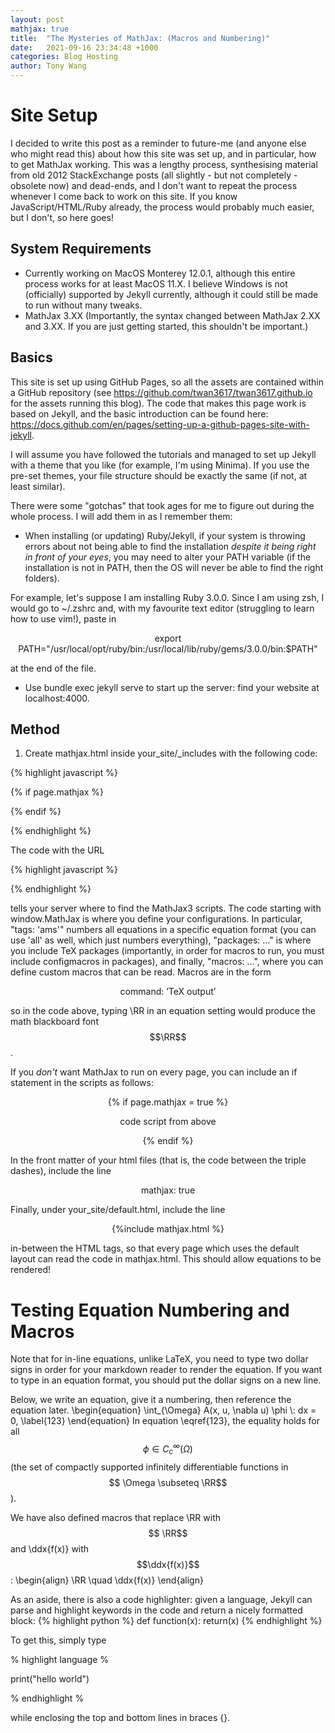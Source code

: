 ```yaml
---
layout: post
mathjax: true
title:  "The Mysteries of MathJax: (Macros and Numbering)"
date:   2021-09-16 23:34:48 +1000
categories: Blog Hosting
author: Tony Wang 
---
```


# Site Setup 
I decided to write this post as a reminder to future-me (and anyone else who might read this) about how this site was set up, and in particular, how to get MathJax working. This was a lengthy process, synthesising material from old 2012 StackExchange posts  (all slightly - but not completely - obsolete now) and dead-ends, and I don't want to repeat the process whenever I come back to work on this site. If you know JavaScript/HTML/Ruby already, the process would probably much easier, but I don't, so here goes!

## System Requirements
- Currently working on MacOS Monterey 12.0.1, although this entire process works for at least MacOS 11.X. I believe Windows is not (officially) supported by Jekyll currently, although it could still be made to run without many tweaks.
- MathJax 3.XX (Importantly, the syntax changed between MathJax 2.XX and 3.XX. If you are just getting started, this shouldn't be important.)

## Basics
This site is set up using GitHub Pages, so all the assets are contained within a GitHub repository (see https://github.com/twan3617/twan3617.github.io for the assets running this blog). The code that makes this page work is based on Jekyll, and the basic introduction can be found here: https://docs.github.com/en/pages/setting-up-a-github-pages-site-with-jekyll. 

I will assume you have followed the tutorials and managed to set up Jekyll with a  theme that you like (for example, I'm using Minima). If you use the pre-set themes, your file structure should be exactly the same (if not, at least similar). 

There were some "gotchas" that took ages for me to figure out during the whole process. I will add them in as I remember them:
- When installing (or updating) Ruby/Jekyll, if your system is throwing errors about not being able to find the installation _despite it being right in front of your eyes_, you may need to alter your PATH variable (if the installation is not in PATH, then the OS will never be able to find the right folders). 

For example, let's suppose I am installing Ruby 3.0.0. Since I am using zsh, I would go to \~/.zshrc and, with my favourite text editor (struggling to learn how to use vim!), paste in

$$
\text{export PATH="/usr/local/opt/ruby/bin:/usr/local/lib/ruby/gems/3.0.0/bin:\$PATH"}
$$

at the end of the file. 

- Use bundle exec jekyll serve to start up the server: find your website at localhost:4000.

## Method
1. Create mathjax.html inside your_site/_includes with the following code: 

{% highlight javascript %}

{% if page.mathjax %}

<script type="text/javascript">
  window.MathJax = {
    tex: {
      tags: 'ams',
      packages: ['base', 'ams', 'newcommand','configmacros'],
      macros: {
        RR: '{\\mathbb{R}}',
        ddx: ['\\frac{d#2}{d#1}', 2, 'x']
      }
    },
    loader: {
      load: ['ui/menu', '[tex]/ams']
    }
  };
  </script>
  
<script type="text/javascript" id="MathJax-script" async
  src="https://cdn.jsdelivr.net/npm/mathjax@3/es5/tex-chtml.js">
</script>
{% endif %}

{% endhighlight %}

The code with the URL 

{% highlight javascript %}
<script type="text/javascript" id="MathJax-script" async
  src="https://cdn.jsdelivr.net/npm/mathjax@3/es5/tex-chtml.js">
</script>
{% endhighlight %}

tells your server where to find the MathJax3 scripts. The code starting with window.MathJax is where you define your configurations. In particular, "tags: 'ams'" numbers all equations in a specific equation format (you can use 'all' as well, which just numbers everything), "packages: ..." is where you include TeX packages (importantly, in order for macros to run, you must include configmacros in packages), and finally, "macros: ...", where you can define custom macros that can be read. Macros are in the form 

$$
\text{command: 'TeX output'}
$$

so in the code above, typing \\RR in an equation setting would produce the math blackboard font $$\RR$$. 

If you _don't_ want MathJax to run on every page, you can include an if statement in the scripts as follows:

$$
\{\% \text{  if page.mathjax = true  }  \%\}
$$

$$
\text{code script from above}
$$

$$
\{\% \text{  endif  } \%\}
$$
 
In the front matter of your html files (that is, the code between the triple dashes), include the line 

$$
\text{mathjax: true}
$$

Finally, under your_site/default.html, include the line 

$$\text{\{\% include mathjax.html \%\}}
$$

in-between the HTML tags, so that every page which uses the default layout can read the code in mathjax.html. This should allow equations to be rendered! 

# Testing Equation Numbering and Macros
Note that for in-line equations, unlike LaTeX, you need to type two dollar signs in order for your markdown reader to render the equation. If you want to type in an equation format, you should put the dollar signs on a new line. 

Below, we write an equation, give it a numbering, then reference the equation later.
\begin{equation}
\int_{\Omega} A(x, u, \nabla u) \phi \\: dx = 0,    \label{123}
\end{equation}
In equation \eqref{123}, the equality holds for all $$\phi \in C_c^\infty(\Omega)$$ (the set of compactly supported infinitely differentiable functions in $$ \Omega \subseteq \RR$$).

We have also defined macros that replace \\RR with $$ \RR$$ and \\ddx{f(x)} with $$\ddx{f(x)}$$:
\begin{align}
\\RR \quad \\ddx{f(x)}
\end{align}

As an aside, there is also a code highlighter: given a language, Jekyll can parse and highlight keywords in the code and return a nicely formatted block:
{% highlight python %}
def function(x):
  return(x)
{% endhighlight %}

To get this, simply type 

% highlight language %

print("hello world")

% endhighlight %

while enclosing the top and bottom lines in braces {}.